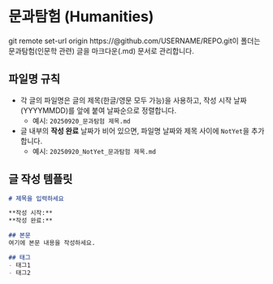 # 문과탐험 (Humanities)


git remote set-url origin https://<TOKEN>@github.com/USERNAME/REPO.git이 폴더는 문과탐험(인문학 관련) 글을 마크다운(.md) 문서로 관리합니다.


## 파일명 규칙

- 각 글의 파일명은 글의 제목(한글/영문 모두 가능)을 사용하고, 작성 시작 날짜(YYYYMMDD)를 앞에 붙여 날짜순으로 정렬합니다.
	- 예시: `20250920_문과탐험 제목.md`
- 글 내부의 **작성 완료** 날짜가 비어 있으면, 파일명 날짜와 제목 사이에 `NotYet`을 추가합니다.
	- 예시: `20250920_NotYet_문과탐험 제목.md`

## 글 작성 템플릿

```markdown
# 제목을 입력하세요

**작성 시작:** 
**작성 완료:** 

## 본문
여기에 본문 내용을 작성하세요.

## 태그
- 태그1
- 태그2
```

